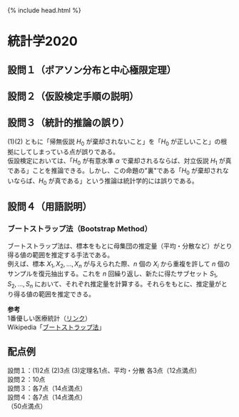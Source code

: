 {% include head.html %}

# 統計学2020

## 設問１（ポアソン分布と中心極限定理）

## 設問２（仮設検定手順の説明）

## 設問３（統計的推論の誤り）
(1)(2) ともに「帰無仮説 $H_0$ が棄却されないこと」を「$H_0$ が正しいこと」の根拠にしてしまっている点が誤りである。  
仮設検定においては、「$H_0$ が有意水準 $\alpha$ で棄却されるならば、対立仮説 $H_1$ が真である」ことを推論できる。しかし、この命題の"裏"である「$H_0$ が棄却されないならば、$H_0$ が真である」という推論は統計学的には誤りである。

## 設問４（用語説明）
### ブートストラップ法（Bootstrap Method）
ブートストラップ法は、標本をもとに母集団の推定量（平均・分散など）がとり得る値の範囲を推定する手法である。  
例えば、標本 $X_1, X_2, \dots, X_n$ が与えられた際、$n$ 個の $X_i$ から重複を許して $n$ 個のサンプルを復元抽出する。これを $n$ 回繰り返し、新たに得たサブセット $S_1, S_2, \dots, S_n$ において、それぞれ推定量を計算する。それらをもとに、推定量がとり得る値の範囲を推定できる。

**参考**  
1番優しい医療統計（[リンク](https://best-biostatistics.com/summary/bootstrap.html#i)）  
Wikipedia「[ブートストラップ法](https://ja.wikipedia.org/wiki/ブートストラップ法)」

## 配点例
設問１：(1)2点 (2)3点 (3)定理名1点、平均・分散 各3点（12点満点）  
設問２：10点  
設問３：各7点（14点満点）  
設問４：各7点（14点満点）  
（50点満点）